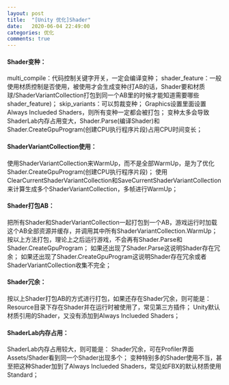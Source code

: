 ```yaml
---
layout: post
title:  "[Unity 优化]Shader"
date:   2020-06-04 22:49:00
categories: 优化
comments: true
---
```


#### Shader变种：
multi_compile：代码控制关键字开关，一定会编译变种；
shader_feature：一般使用材质控制是否使用，被使用才会生成变种(打AB的话，Shader要和材质球/ShaderVariantCollection打包到同一个AB里的时候才能知道需要哪些shader_feature)；
skip_variants：可以剪裁变种；
Graphics设置里面设置Always Inclueded Shaders，则所有变种一定都会被打包；
变种太多会导致ShaderLab内存占用变大，Shader.Parse(编译Shader)和Shader.CreateGpuProgram(创建CPU执行程序片段)占用CPU时间变长；

#### ShaderVariantCollection使用：
使用ShaderVariantCollection来WarmUp，而不是全部WarmUp，是为了优化Shader.CreateGpuProgram(创建CPU执行程序片段)；
使用ClearCurrentShaderVariantCollection和SaveCurrentShaderVariantCollection来计算生成多个ShaderVariantCollection，多帧进行WarmUp；

#### Shader打包AB：
把所有Shader和ShaderVariantCollection一起打包到一个AB，游戏运行时加载这个AB全部资源并缓存，并调用其中所有ShaderVariantCollection.WarmUp；
按以上方法打包，理论上之后运行游戏，不会再有Shader.Parse和Shader.CreateGpuProgram；
如果还出现了Shader.Parse这说明Shader存在冗余；
如果还出现了Shader.CreateGpuProgram这说明Shader存在冗余或者ShaderVariantCollection收集不完全；

#### Shader冗余：
按以上Shader打包AB的方式进行打包，如果还存在Shader冗余，则可能是：
Resource目录下存在Shader并在运行时被使用了，常见第三方插件；
Unity默认材质引用的Shader，又没有添加到Always Inclueded Shaders；

#### ShaderLab内存占用：
ShaderLab内存占用较大，则可能是：
Shader冗余，可在Profiler界面Assets/Shader看到同一个Shader出现多个；
变种特别多的Shader使用不当，甚至把这种Shader加到了Always Inclueded Shaders，常见如FBX的默认材质使用Standard；